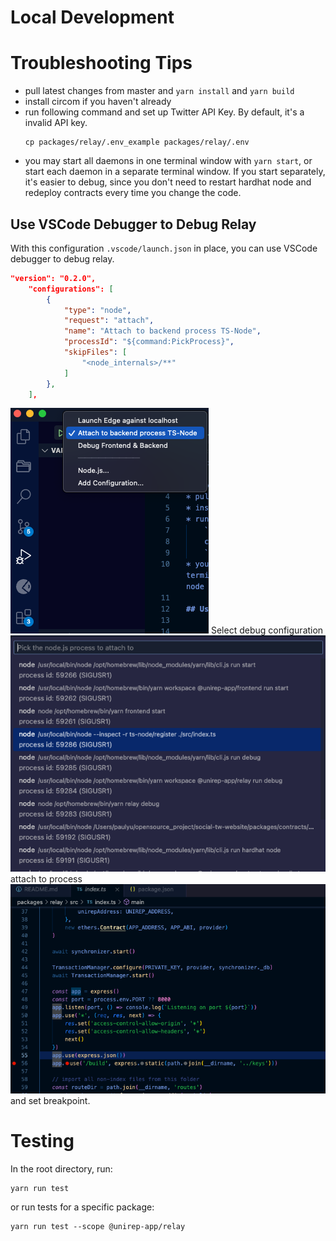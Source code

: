 # Local Development

# Troubleshooting Tips
* pull latest changes from master and `yarn install` and `yarn build`
* install circom if you haven't already
* run following command and set up Twitter API Key. By default, it's a invalid API key.
    ```shell
    cp packages/relay/.env_example packages/relay/.env
    ```
* you may start all daemons in one terminal window with `yarn start`, or start each daemon in a separate terminal window. If you start separately, it's easier to debug, since you don't need to restart hardhat node and redeploy contracts every time you change the code.

## Use VSCode Debugger to Debug Relay
With this configuration `.vscode/launch.json` in place, you can use VSCode debugger to debug relay.
```json
"version": "0.2.0",
    "configurations": [
        {
            "type": "node",
            "request": "attach",
            "name": "Attach to backend process TS-Node",
            "processId": "${command:PickProcess}",
            "skipFiles": [
                "<node_internals>/**"
            ]
        },
    ],
```

![Select debug configuration](./images/AttachProcess.png)
Select debug configuration
![Attach to process](./images/AttachProcess2.png)
attach to process
![Set breakpoint](./images/SetBreakpoint.png)
and set breakpoint.

# Testing
In the root directory, run:
```shell
yarn run test
```
or run tests for a specific package:
```shell
yarn run test --scope @unirep-app/relay
```
